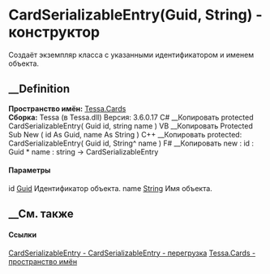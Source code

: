 # CardSerializableEntry(Guid, String) - конструктор
Создаёт экземпляр класса с указанными идентификатором и именем объекта.
## __Definition
 **Пространство имён:** [Tessa.Cards](N_Tessa_Cards.htm)  
 **Сборка:** Tessa (в Tessa.dll) Версия: 3.6.0.17
C# __Копировать
     protected CardSerializableEntry(
    	Guid id,
    	string name
    )
VB __Копировать
     Protected Sub New ( 
    	id As Guid,
    	name As String
    )
C++ __Копировать
     protected:
    CardSerializableEntry(
    	Guid id, 
    	String^ name
    )
F# __Копировать
     new : 
            id : Guid * 
            name : string -> CardSerializableEntry
#### Параметры
id [Guid](https://learn.microsoft.com/dotnet/api/system.guid)
    Идентификатор объекта.
name [String](https://learn.microsoft.com/dotnet/api/system.string)
    Имя объекта.
##  __См. также
#### Ссылки
[CardSerializableEntry - ](T_Tessa_Cards_CardSerializableEntry.htm)
[CardSerializableEntry -
перегрузка](Overload_Tessa_Cards_CardSerializableEntry__ctor.htm)
[Tessa.Cards - пространство имён](N_Tessa_Cards.htm)
